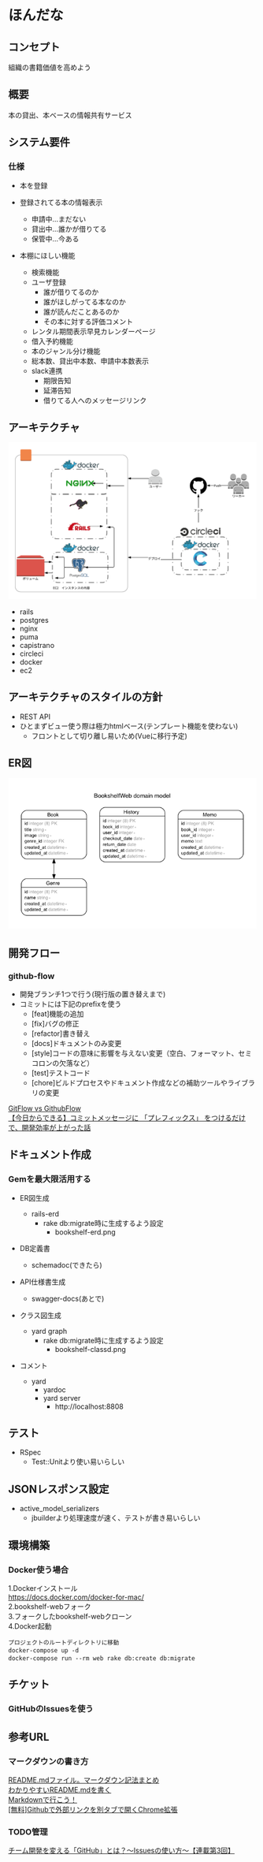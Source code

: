 ほんだな
=============

## コンセプト
組織の書籍価値を高めよう

## 概要
本の貸出、本ベースの情報共有サービス

## システム要件
### 仕様
- 本を登録
- 登録されてる本の情報表示
   - 申請中…まだない
   - 貸出中…誰かが借りてる
   - 保管中…今ある

- 本棚にほしい機能
   - 検索機能
   - ユーザ登録
       - 誰が借りてるのか
       - 誰がほしがってる本なのか
       - 誰が読んだことあるのか
       - その本に対する評価コメント
   - レンタル期間表示早見カレンダーページ
   - 借入予約機能
   - 本のジャンル分け機能
   - 総本数、貸出中本数、申請中本数表示
   - slack連携
       - 期限告知
       - 延滞告知
       - 借りてる人へのメッセージリンク

## アーキテクチャ
![bookshelf構成図](https://github.com/dich1/bookshelf-web/blob/master/bookshelf-architecture.png?raw=true)
- rails
- postgres
- nginx
- puma
- capistrano
- circleci
- docker
- ec2

## アーキテクチャのスタイルの方針
- REST API
- ひとまずビュー使う際は極力htmlベース(テンプレート機能を使わない)
   - フロントとして切り離し易いため(Vueに移行予定)

## ER図
![ER図](https://github.com/dich1/bookshelf-web/blob/master/bookshelf-erd.png?raw=true)

## 開発フロー
### github-flow  
- 開発ブランチ1つで行う(現行版の置き替えまで)
- コミットには下記のprefixを使う
   - [feat]機能の追加
   - [fix]バグの修正
   - [refactor]書き替え
   - [docs]ドキュメントのみ変更
   - [style]コードの意味に影響を与えない変更（空白、フォーマット、セミコロンの欠落など）
   - [test]テストコード
   - [chore]ビルドプロセスやドキュメント作成などの補助ツールやライブラリの変更

[GitFlow vs GithubFlow](https://qiita.com/tlta-bkhn/items/fc485a66dbe48ec3b919)  
[【今日からできる】コミットメッセージに 「プレフィックス」 をつけるだけで、開発効率が上がった話](https://qiita.com/numanomanu/items/45dd285b286a1f7280ed)  

## ドキュメント作成
### Gemを最大限活用する
- ER図生成
   - rails-erd
      - rake db:migrate時に生成するよう設定
         - bookshelf-erd.png

- DB定義書
   - schemadoc(できたら)

- API仕様書生成
   - swagger-docs(あとで)

- クラス図生成
   - yard graph
      - rake db:migrate時に生成するよう設定
         - bookshelf-classd.png

- コメント
   - yard
      - yardoc
      - yard server
         - http://localhost:8808

## テスト
- RSpec
   - Test::Unitより使い易いらしい

## JSONレスポンス設定
- active_model_serializers
   - jbuilderより処理速度が速く、テストが書き易いらしい

## 環境構築
### Docker使う場合
1.Dockerインストール  
https://docs.docker.com/docker-for-mac/  
2.bookshelf-webフォーク  
3.フォークしたbookshelf-webクローン  
4.Docker起動  
```
プロジェクトのルートディレクトリに移動 
docker-compose up -d  
docker-compose run --rm web rake db:create db:migrate 
```

## チケット  
### GitHubのIssuesを使う

## 参考URL
### マークダウンの書き方
[README.mdファイル。マークダウン記法まとめ](http://codechord.com/2012/01/readme-markdown/)  
[わかりやすいREADME.mdを書く](https://deeeet.com/writing/2014/07/31/readme/)  
[Markdownで行こう！](https://gist.github.com/wate/7072365)  
[[無料]Githubで外部リンクを別タブで開くChrome拡張](https://qiita.com/KumanoT/items/c91390898573978fc979)  
### TODO管理
[チーム開発を変える「GitHub」とは？〜Issuesの使い方〜【連載第3回】](https://seleck.cc/647)  